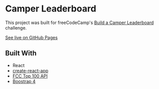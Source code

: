 # Camper Leaderboard

This project was built for freeCodeCamp's [Build a Camper Leaderboard](https://www.freecodecamp.org/challenges/build-a-camper-leaderboard) challenge.

[See live on GitHub Pages](http://www.adelrodriguez.com/camper-leaderboard/)

## Built With

* React
* [create-react-app](https://github.com/facebookincubator/create-react-app)
* [FCC Top 100 API](https://fcctop100.herokuapp.com/api/fccusers/top/recent)
* [Boostrap 4](https://getbootstrap.com/)